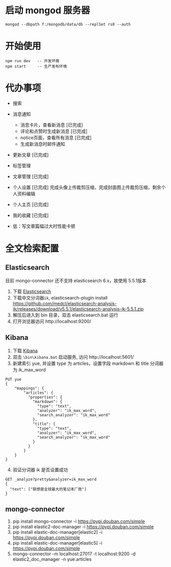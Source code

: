 # 启动 mongod 服务器
```
mongod --dbpath f:/mongodb/data/db --replSet rs0 --auth
```

# 开始使用

```
npm run dev   -- 开发环境
npm start     -- 生产发布环境
```

# 代办事项

- 搜索
- 消息通知
  - 消息卡片，查看新消息 [已完成]
  - 评论和点赞时生成新消息 [已完成]
  - notice页面，查看所有消息 [已完成]
  - 生成新消息时邮件通知
- 更新文章  [已完成]
- 标签管理
- 文章管理  [已完成]
- 个人设置  [已完成] 完成头像上传裁剪压缩，完成封面图上传裁剪压缩，剩余个人资料编辑
- 个人主页  [已完成]
- 我的收藏  [已完成]

- 低：写文章篇幅过大时性能卡顿

# 全文检索配置

## Elasticsearch
目前 mongo-connector 还不支持 elasticsearch 6.x，故使用 5.5.1版本
1. 下载 [Elasticsearch](https://artifacts.elastic.co/downloads/elasticsearch/elasticsearch-5.5.1.zip)
2. 下载中文分词器`ik`, elasticsearch-plugin install https://github.com/medcl/elasticsearch-analysis-ik/releases/download/v5.5.1/elasticsearch-analysis-ik-5.5.1.zip
2. 解压后进入到 bin 目录，双击 elasticsearch.bat 运行
3. 打开浏览器访问 http://localhost:9200/

## Kibana
1. 下载 [Kibana](https://artifacts.elastic.co/downloads/kibana/kibana-5.5.1-windows-x86.zip)
2. 双击 `\bin\kibana.bat` 启动服务, 访问 http://localhost:5601/
3. 新建索引 yue, 并设置 type 为 articles，设置字段 markdown 和 title 分词器为 ik_max_word
```
PUT yue
{
	"mappings": {
		"articles": {
		  "properties": {
  			"markdown": {
  			  "type": "text",
  			  "analyzer": "ik_max_word",
  			  "search_analyzer": "ik_max_word"
  			},
  			"title": {
  			  "type": "text",
  			  "analyzer": "ik_max_word",
  			  "search_analyzer": "ik_max_word"
  			}
		  }
		}
	}
}
```

4. 验证分词器 ik 是否设置成功
```
GET _analyze?pretty&analyzer=ik_max_word
{
  "text": ["联想是全球最大的笔记本厂商"]
}
```

## mongo-connector
1. pip install mongo-connector -i https://pypi.douban.com/simple
2. pip install elastic2-doc-manager -i https://pypi.douban.com/simple
3. pip install elastic-doc-manager[elastic2] -i https://pypi.douban.com/simple
4. pip install elastic-doc-manager[elastic5] -i https://pypi.douban.com/simple
5. mongo-connector -m localhost:27017 -t localhost:9200 -d elastic2_doc_manager -n yue.articles
